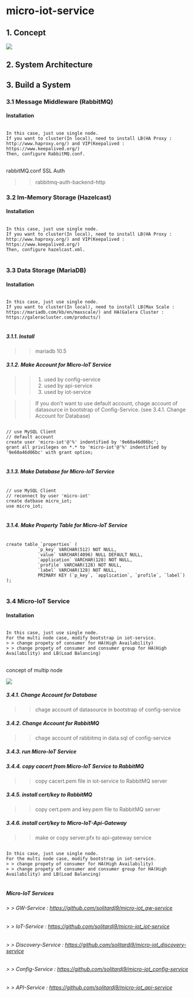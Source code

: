 # micro-iot-service

## 1. Concept
<div>
  <img src="https://user-images.githubusercontent.com/24906833/90782997-7d6b1700-e33a-11ea-87a5-3e0abad79102.png">
</div>
  
## 2. System Architecture

## 3. Build a System
### 3.1 Message Middleware (RabbitMQ)
#### Installation
<pre>
<code>
In this case, just use single node.
If you want to cluster(In local), need to install LB(HA Proxy : http://www.haproxy.org/) and VIP(Keepalived : https://www.keepalived.org/)
Then, configure RabbitMQ.conf.
</code>
</pre>

rabbitMQ.conf
SSL
Auth
> > rabbitmq-auth-backend-http

### 3.2 Im-Memory Storage (Hazelcast)
#### Installation
<pre>
<code>
In this case, just use single node.
If you want to cluster(In local), need to install LB(HA Proxy : http://www.haproxy.org/) and VIP(Keepalived : https://www.keepalived.org/)
Then, configure hazelcast.xml.
</code>
</pre>

### 3.3 Data Storage (MariaDB)
#### Installation
<pre>
<code>
In this case, just use single node.
If you want to cluster(In local), need to install LB(Max Scale : https://mariadb.com/kb/en/maxscale/) and HA(Galera Cluster : https://galeracluster.com/products/)
</code>
</pre>
##### 3.1.1. Install
> > mariadb 10.5

##### 3.1.2. Make Account for Micro-IoT Service
> > 1) used by config-service
> > 2) used by api-service
> > 3) used by iot-service

> > If you don't want to use default account, chage account of datasource in bootstrap of Config-Service. (see 3.4.1. Change Account for Database)
> > 
<pre>
<code>
// use MySQL Client
// default account
create user 'micro-iot'@'%' indentified by '9e60a46d06bc';
grant all privileges on *.* to 'micro-iot'@'%' indentified by '9e60a46d06bc' with grant option;
</code>
</pre>

##### 3.1.3. Make Database for Micro-IoT Service
<pre>
<code>
// use MySQL Client
// reconnect by user 'micro-iot'
create datbase micro_iot;
use micro_iot;
</code>
</pre>

##### 3.1.4. Make Property Table for Micro-IoT Service
<pre>
<code>
create table `properties` (
			`p_key` VARCHAR(512) NOT NULL,
			`value` VARCHAR(4096) NULL DEFAULT NULL,
			`application` VARCHAR(128) NOT NULL,
			`profile` VARCHAR(128) NOT NULL,
			`label` VARCHAR(128) NOT NULL,
			PRIMARY KEY (`p_key`, `application`, `profile`, `label`)
);
</code>
</pre>

### 3.4 Micro-IoT Service
#### Installation
<pre>
<code>
In this case, just use single node.
For the multi node case, modify bootstrap in iot-service.
> > change propety of consumer for HA(High Availability)
> > change propety of consumer and consumer group for HA(High Availability) and LB(Load Balancing)
</code>
</pre>
concept of multip node
<div>
  <img src="https://user-images.githubusercontent.com/24906833/90783213-c4590c80-e33a-11ea-8c28-2bba7619a37f.png">
</div>

##### 3.4.1. Change Account for Database
> > chage account of datasource in bootstrap of config-service

##### 3.4.2. Change Account for RabbitMQ
> > chage account of rabbitmq in data.sql of config-service

##### 3.4.3. run Micro-IoT Service

##### 3.4.4. copy cacert from Micro-IoT Service to RabbitMQ
> > copy cacert.pem file in iot-service to RabbitMQ server

##### 3.4.5. install cert/key to RabbitMQ
> > copy cert.pem and key.pem file to RabbitMQ server

##### 3.4.6. install cert/key to Micro-IoT-Api-Gateway
> > make or copy server.pfx to api-gateway service
<pre>
<code>
In this case, just use single node.
For the multi node case, modify bootstrap in iot-service.
> > change propety of consumer for HA(High Availability)
> > change propety of consumer and consumer group for HA(High Availability) and LB(Load Balancing)
</code>
</pre>



##### Micro-IoT Services
###### > > GW-Service : https://github.com/solitardj9/micro-iot_gw-service
###### > > IoT-Service : https://github.com/solitardj9/micro-iot_iot-service
###### > > Discovery-Service : https://github.com/solitardj9/micro-iot_discovery-service
###### > > Config-Service : https://github.com/solitardj9/micro-iot_config-service
###### > > API-Service : https://github.com/solitardj9/micro-iot_api-service





